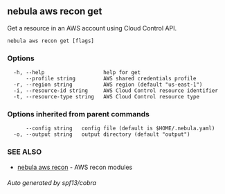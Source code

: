 ## nebula aws recon get

Get a resource in an AWS account using Cloud Control API.

```
nebula aws recon get [flags]
```

### Options

```
  -h, --help                   help for get
      --profile string         AWS shared credentials profile
  -r, --region string          AWS region (default "us-east-1")
  -i, --resource-id string     AWS Cloud Control resource identifier
  -t, --resource-type string   AWS Cloud Control resource type
```

### Options inherited from parent commands

```
      --config string   config file (default is $HOME/.nebula.yaml)
  -o, --output string   output directory (default "output")
```

### SEE ALSO

* [nebula aws recon](nebula_aws_recon.md)	 - AWS recon modules

###### Auto generated by spf13/cobra
